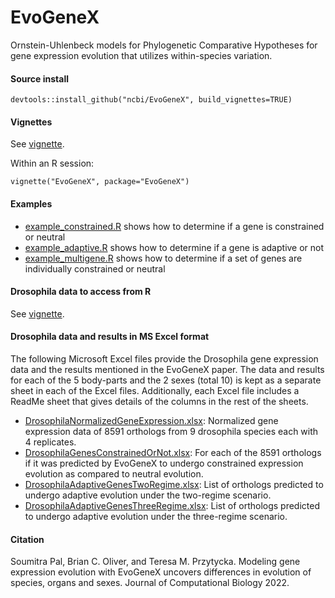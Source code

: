 # EvoGeneX

Ornstein-Uhlenbeck models for Phylogenetic Comparative Hypotheses for gene
expression evolution that utilizes within-species variation.

#### Source install

```
devtools::install_github("ncbi/EvoGeneX", build_vignettes=TRUE)
```

#### Vignettes

See [vignette](https://rawcdn.githack.com/ncbi/EvoGeneX/56a4e2d5c7c98eb57983d2d67d89fcfb61beb076/Rpackage/vignettes/EvoGeneX.html).

Within an R session:
```
vignette("EvoGeneX", package="EvoGeneX")
```

#### Examples

- [example_constrained.R](examples/example_constrained.R) shows how to determine if a gene is constrained or neutral
- [example_adaptive.R](examples/example_adaptive.R) shows how to determine if a gene is adaptive or not
- [example_multigene.R](examples/example_multigene.R) shows how to determine if a set of genes are individually constrained or neutral

#### Drosophila data to access from R

See [vignette](https://rawcdn.githack.com/ncbi/EvoGeneX/56a4e2d5c7c98eb57983d2d67d89fcfb61beb076/Rpackage/vignettes/EvoGeneX.html#4_Drosophila_datasets).

#### Drosophila data and results in MS Excel format

The following Microsoft Excel files provide the Drosophila gene expression data and the results mentioned in the EvoGeneX paper. The data and results for each of the 5 body-parts and the 2 sexes (total 10) is kept as a separate sheet in each of the Excel files. Additionally, each Excel file includes a ReadMe sheet that gives details of the columns in the rest of the sheets.

* [DrosophilaNormalizedGeneExpression.xlsx](inst/supplementary/DrosophilaNormalizedGeneExpression.xlsx): Normalized gene expression data of 8591 orthologs from 9 drosophila species each with 4 replicates.
* [DrosophilaGenesConstrainedOrNot.xlsx](inst/supplementary/DrosophilaGenesConstrainedOrNot.xlsx): For each of the 8591 orthologs if it was predicted by EvoGeneX to undergo constrained expression evolution as compared to neutral evolution.
* [DrosophilaAdaptiveGenesTwoRegime.xlsx](inst/supplementary/DrosophilaAdaptiveGenesTwoRegime.xlsx): List of orthologs predicted to undergo adaptive evolution under the two-regime scenario.
* [DrosophilaAdaptiveGenesThreeRegime.xlsx](inst/supplementary/DrosophilaAdaptiveGenesThreeRegime.xlsx): List of orthologs predicted to undergo adaptive evolution under the three-regime scenario.

#### Citation

Soumitra Pal, Brian C. Oliver, and Teresa M. Przytycka. Modeling gene expression evolution with EvoGeneX uncovers differences in evolution of species, organs and sexes. Journal of Computational Biology 2022.

